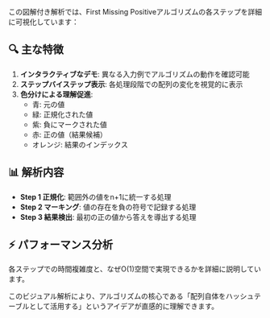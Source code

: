 この図解付き解析では、First Missing Positiveアルゴリズムの各ステップを詳細に可視化しています：

## 🔍 主な特徴

1. **インタラクティブなデモ**: 異なる入力例でアルゴリズムの動作を確認可能
2. **ステップバイステップ表示**: 各処理段階での配列の変化を視覚的に表示
3. **色分けによる理解促進**:
    - 青: 元の値
    - 緑: 正規化された値
    - 紫: 負にマークされた値
    - 赤: 正の値（結果候補）
    - オレンジ: 結果のインデックス

## 📊 解析内容

- **Step 1 正規化**: 範囲外の値をn+1に統一する処理
- **Step 2 マーキング**: 値の存在を負の符号で記録する処理
- **Step 3 結果検出**: 最初の正の値から答えを導出する処理

## ⚡ パフォーマンス分析

各ステップでの時間複雑度と、なぜO(1)空間で実現できるかを詳細に説明しています。

このビジュアル解析により、アルゴリズムの核心である「配列自体をハッシュテーブルとして活用する」というアイデアが直感的に理解できます。
